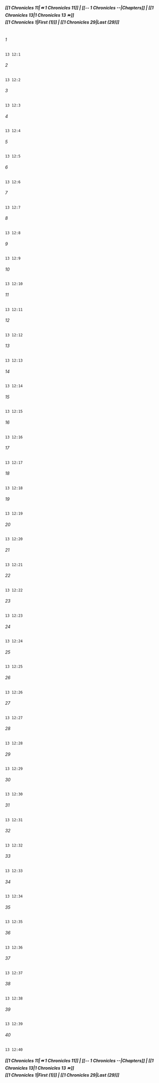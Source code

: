 
##### **[[1 Chronicles 11|⏪ 1 Chronicles 11]] | [[-- 1 Chronicles --|Chapters]] | [[1 Chronicles 13|1 Chronicles 13 ⏩]]**<br>**[[1 Chronicles 1|First (1)]] | [[1 Chronicles 29|Last (29)]]**<br><br>

###### 1
``` verse
13 12:1
```
###### 2
``` verse
13 12:2
```
###### 3
``` verse
13 12:3
```
###### 4
``` verse
13 12:4
```
###### 5
``` verse
13 12:5
```
###### 6
``` verse
13 12:6
```
###### 7
``` verse
13 12:7
```
###### 8
``` verse
13 12:8
```
###### 9
``` verse
13 12:9
```
###### 10
``` verse
13 12:10
```
###### 11
``` verse
13 12:11
```
###### 12
``` verse
13 12:12
```
###### 13
``` verse
13 12:13
```
###### 14
``` verse
13 12:14
```
###### 15
``` verse
13 12:15
```
###### 16
``` verse
13 12:16
```
###### 17
``` verse
13 12:17
```
###### 18
``` verse
13 12:18
```
###### 19
``` verse
13 12:19
```
###### 20
``` verse
13 12:20
```
###### 21
``` verse
13 12:21
```
###### 22
``` verse
13 12:22
```
###### 23
``` verse
13 12:23
```
###### 24
``` verse
13 12:24
```
###### 25
``` verse
13 12:25
```
###### 26
``` verse
13 12:26
```
###### 27
``` verse
13 12:27
```
###### 28
``` verse
13 12:28
```
###### 29
``` verse
13 12:29
```
###### 30
``` verse
13 12:30
```
###### 31
``` verse
13 12:31
```
###### 32
``` verse
13 12:32
```
###### 33
``` verse
13 12:33
```
###### 34
``` verse
13 12:34
```
###### 35
``` verse
13 12:35
```
###### 36
``` verse
13 12:36
```
###### 37
``` verse
13 12:37
```
###### 38
``` verse
13 12:38
```
###### 39
``` verse
13 12:39
```
###### 40
``` verse
13 12:40
```

##### **[[1 Chronicles 11|⏪ 1 Chronicles 11]] | [[-- 1 Chronicles --|Chapters]] | [[1 Chronicles 13|1 Chronicles 13 ⏩]]**<br>**[[1 Chronicles 1|First (1)]] | [[1 Chronicles 29|Last (29)]]**
